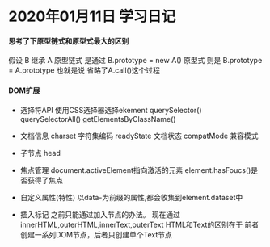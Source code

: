 # 2020年01月11日 学习日记

#### 思考了下原型链式和原型式最大的区别
  假设 B 继承 A
  原型链式 是通过 B.prototype = new A()
  原型式 则是 B.prototype = A.prototype
  也就是说 省略了A.call()这个过程

#### DOM扩展

* 选择符API 使用CSS选择器选择ekement
  querySelector()
  querySelectorAll()
  getElementsByClassName()

* 文档信息
  charset 字符集编码
  readyState 文档状态
  compatMode 兼容模式

* 子节点
  head

* 焦点管理
  document.activeElement指向激活的元素
  element.hasFoucs()是否获得了焦点

* 自定义属性(特性)
  以data-为前缀的属性,都会收集到element.dataset中

* 插入标记
  之前只能通过加入节点的办法。
  现在通过innerHTML,outerHTML,innerText,outerText
  HTML和Text的区别在于 前者创建一系列DOM节点，后者只创建单个Text节点